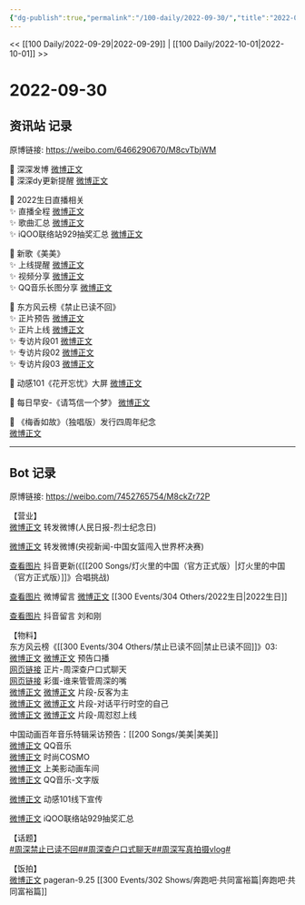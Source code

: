 ```yaml
---
{"dg-publish":true,"permalink":"/100-daily/2022-09-30/","title":"2022-09-30"}
---
```



<< [[100 Daily/2022-09-29\|2022-09-29]] | [[100 Daily/2022-10-01\|2022-10-01]] >>

# 2022-09-30

## 资讯站 记录

原博链接: https://weibo.com/6466290670/M8cvTbjWM

🎁 深深发博 [微博正文](https://m.weibo.cn/6466290670/4819488690668942)  
🎁 深深dy更新提醒 [微博正文](https://m.weibo.cn/6466290670/4819466762062676)

🎁 2022生日直播相关  
✨ 直播全程 [微博正文](https://m.weibo.cn/6466290670/4819356553577969)  
✨ 歌曲汇总 [微博正文](https://m.weibo.cn/6466290670/4819351125627698)  
✨ iQOO联络站929抽奖汇总 [微博正文](https://m.weibo.cn/6466290670/4819532666898162)

🎁 新歌《美美》  
✨ 上线提醒 [微博正文](https://m.weibo.cn/6466290670/4818831509293756)  
✨ 视频分享 [微博正文](https://m.weibo.cn/6466290670/4819416253990110)  
✨ QQ音乐长图分享 [微博正文](https://m.weibo.cn/6466290670/4819533145310307)

🎁 东方风云榜《禁止已读不回》  
✨ 正片预告 [微博正文](https://m.weibo.cn/6466290670/4819357220209881)  
✨ 正片上线 [微博正文](https://m.weibo.cn/6466290670/4819378060921450)  
✨ 专访片段01 [微博正文](https://m.weibo.cn/6466290670/4819388001161708)  
✨ 专访片段02 [微博正文](https://m.weibo.cn/6466290670/4819376538392632)  
✨ 专访片段03 [微博正文](https://m.weibo.cn/6466290670/4819370851435586)

🎁 动感101《花开忘忧》大屏 [微博正文](https://m.weibo.cn/6466290670/4819545909103008)

🎁 每日早安-《请笃信一个梦》 [微博正文](https://m.weibo.cn/6466290670/4819339213281116)

🎁 《梅香如故》（独唱版）发行四周年纪念  
[微博正文](https://m.weibo.cn/6466290670/4819378233938688)

---
## Bot 记录

原博链接: https://weibo.com/7452765754/M8ckZr72P

【营业】  
[微博正文](http://weibo.com/1736988591/M83C83nII) 转发微博(人民日报-烈士纪念日)

[微博正文](https://weibo.com/1736988591/M8aXCxDZg) 转发微博(央视新闻-中国女篮闯入世界杯决赛)

[查看图片](https://wx2.sinaimg.cn/large/0088n2Pggy1h6p1fi466rj30ku1120v4.jpg) 抖音更新(《[[200 Songs/灯火里的中国（官方正式版）\|灯火里的中国（官方正式版）]]》合唱挑战)

[查看图片](https://wx2.sinaimg.cn/large/0088n2Pggy1h6p1b3uac6j30u017fabg.jpg) 微博留言 [微博正文](https://weibo.com/1736988591/M81n2axLE) [[300 Events/304 Others/2022生日\|2022生日]]

[查看图片](https://wx2.sinaimg.cn/large/0088n2Pggy1h6p1ljn3n5j30yy09igm8.jpg) 抖音留言 刘和刚

【物料】  
东方风云榜《[[300 Events/304 Others/禁止已读不回\|禁止已读不回]]》03:  
[微博正文](http://weibo.com/7516842376/M87wSm9CI) [微博正文](https://weibo.com/7779932378/M87ueotoJ) 预告口播  
[网页链接](https://weibo.cn/sinaurl?u=https%3A%2F%2Fbp-share.bestv.com.cn%2Fbp-share%2FsharePage.html%3Ftype%3DimmersivePage%26titleId%3D520713%26titleAppId%3D222045%26ipId%3D1119) 正片-周深查户口式聊天  
[网页链接](https://weibo.cn/sinaurl?u=https%3A%2F%2Fbp-share.bestv.com.cn%2Fbp-share%2FsharePage.html%3FtitleId%3D520712%26contentId%3D-1%26currentEpisode%3D0%26modelType%3D1%26curModel%3D0%26version%3D4902%26platform%3Dandroid) 彩蛋-谁来管管周深的嘴  
[微博正文](https://weibo.com/7516842376/M87Veos0H) [微博正文](https://weibo.com/7779932378/M87ReFruX) 片段-反客为主  
[微博正文](https://weibo.com/7516842376/M883lxk6f) [微博正文](https://weibo.com/7779932378/M87ZBkenH) 片段-对话平行时空的自己  
[微博正文](https://weibo.com/7516842376/M88bt7WSY) [微博正文](https://weibo.com/7779932378/M887fjuMM) 片段-周怼怼上线

中国动画百年音乐特辑采访预告：[[200 Songs/美美\|美美]]  
[微博正文](http://weibo.com/2169129705/M88HW2B8T) QQ音乐  
[微博正文](http://weibo.com/1518966617/M88IEjGol) 时尚COSMO  
[微博正文](http://weibo.com/7191744979/M88FUqg36) 上美影动画车间  
[微博正文](https://weibo.com/2169129705/M8c2pgrMi) QQ音乐-文字版

[微博正文](http://weibo.com/1738376280/M8ceFCM8h) 动感101线下宣传

[微博正文](http://weibo.com/6378846558/M8aBSgaRL) iQOO联络站929抽奖汇总

【话题】  
[#周深禁止已读不回#](https://s.weibo.com/weibo?q=%23%E5%91%A8%E6%B7%B1%E7%A6%81%E6%AD%A2%E5%B7%B2%E8%AF%BB%E4%B8%8D%E5%9B%9E%23)[#周深查户口式聊天#](https://s.weibo.com/weibo?q=%23%E5%91%A8%E6%B7%B1%E6%9F%A5%E6%88%B7%E5%8F%A3%E5%BC%8F%E8%81%8A%E5%A4%A9%23)[#周深写真拍摄vlog#](https://s.weibo.com/weibo?q=%23%E5%91%A8%E6%B7%B1%E5%86%99%E7%9C%9F%E6%8B%8D%E6%91%84vlog%23)

【饭拍】  
[微博正文](http://weibo.com/7633014126/M8c19jaZE) pageran-9.25 [[300 Events/302 Shows/奔跑吧·共同富裕篇\|奔跑吧·共同富裕篇]]

